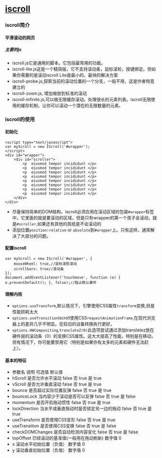 # [iscroll](https://github.com/cubiq/iscroll)
### iscroll简介
#### 平滑滚动的网页
##### 主要的js
*    iscroll.js它是通用的脚本。它包括最常用的功能。
*    iscroll-lite.js这是一个精简版，它不支持滚动条，鼠标滚轮，按键绑定。但如果你需要的是滚动iscroll Lite是最小的，最快的解决方案
*    iscroll-probe.js,探索当前的滚动位置的一个分支，一般不用，这是作者特意建立的
*    iscroll-zoom.js, 增加缩放到标准的滚动
*    iscroll-infinite.js,可以做无限缓存滚动。处理很长的元素列表。iscroll无限使用的缓存机制，让你可以滚动一个潜在的无限数量的元素。

### iscroll的使用
#### 初始化
```
<script type="text/javascript">
var myScroll = new IScroll('#wrapper');
</script>
<div id="wrapper">
	<div id="scroller">
		<p  eiusmod tempor incididunt </p>
		<p  eiusmod tempor incididunt </p>
		<p  eiusmod tempor incididunt </p>
        <p  eiusmod tempor incididunt </p>
        <p  eiusmod tempor incididunt </p>
        <p  eiusmod tempor incididunt </p>
        <p  eiusmod tempor incididunt </p>
        <p  eiusmod tempor incididunt </p>
	</div>
</div>
```
* 尽量保持简单的DOM结构，iscroll必须应用在滚动区域的包装`#wrapper`标签中，它里面的就是要滚动的区域，但是只有wrapper的第一个孩子会滚动，就是`#scroller`,如果还有其他的孩纸是不会滚动的
* 添加位置`position:relative` or `absolute`到`#wrapper`上。只有这样，通常解决了大部分的问题。
#### 配置iscroll
```
var myScroll = new IScroll('#wrapper', {
    mouseWheel: true,//鼠标滚轮滚动
    scrollbars: true//滚动条
});
document.addEventListener('touchmove', function (e) { e.preventDefault(); }, false);//阻止默认事件
```
#### 理解内核
* `options.useTransform`,默认情况下，引擎使用CSS属性`transform`变换,但是性能损耗太大
* `options.useTransition`iscroll使用CSS`requestAnimationFrame`,在现代浏览器上的差异几乎不明显。在较旧的设备转换执行更好。
* `options.HWCompositing`,`translateZ(0)`此选项尝试通过添加translatez放在硬件层的滚动条（0）的变换CSS属性。这大大提高了性能，特别是在移动，但有情况下，你可能要禁用它（特别是如果你有太多的元素和硬件无法赶上）。

#### 基本的特征
* 参数名	      说明	可选值	默认值
* hScroll       是否允许水平滚动	false 否 true 是	true
* vScroll       是否允许垂直滚动	false 否 true 是	true
* bounce 	      是否超过实际位置反弹	false 否 true 是	true
* bounceLock    当内容少于滚动是否可以反弹	false 否 true 是	false
* momentum      是否开启拖动惯性	false 否 true 是	true
* lockDirection 当水平或垂直拖动时是否锁定另一边的拖动	false 否 true 是	true
* useTransform  是否使用CSS变形	false 否 true 是	true
* useTransition 是否使用CSS变换	false 否 true 是	false
* checkDOMChanges	是否自动检测内容变化	false 否 true 是	false
* topOffset	  已经滚动的基准值(一般用在拖动刷新)	数字值	0
* x	          滚动水平初始位置（负值）	数字值	0
* y	          滚动垂直初始位置（负值）	数字值	0


